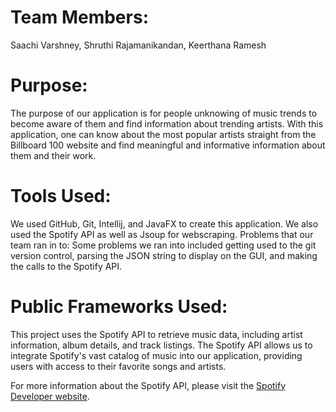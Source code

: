 # Team Members:
Saachi Varshney, Shruthi Rajamanikandan, Keerthana Ramesh
# Purpose:
The purpose of our application is for people unknowing of music trends to become aware of them and find information 
about trending artists. With this application, one can know about the most popular artists straight from the Billboard 100 website
and find meaningful and informative information about them and their work.
# Tools Used:
We used GitHub, Git, Intellij, and JavaFX to create this application. We also used the Spotify API as well as Jsoup for webscraping.
Problems that our team ran in to:
Some problems we ran into included getting used to the git version control, parsing the JSON string to display on the GUI, and making
the calls to the Spotify API. 
# Public Frameworks Used:
This project uses the Spotify API to retrieve music data, including artist information, album details, and track listings. 
The Spotify API allows us to integrate Spotify's vast catalog of music into our application, providing users with access to their favorite songs and artists.

For more information about the Spotify API, please visit the [Spotify Developer website](https://developer.spotify.com/documentation/web-api/).
